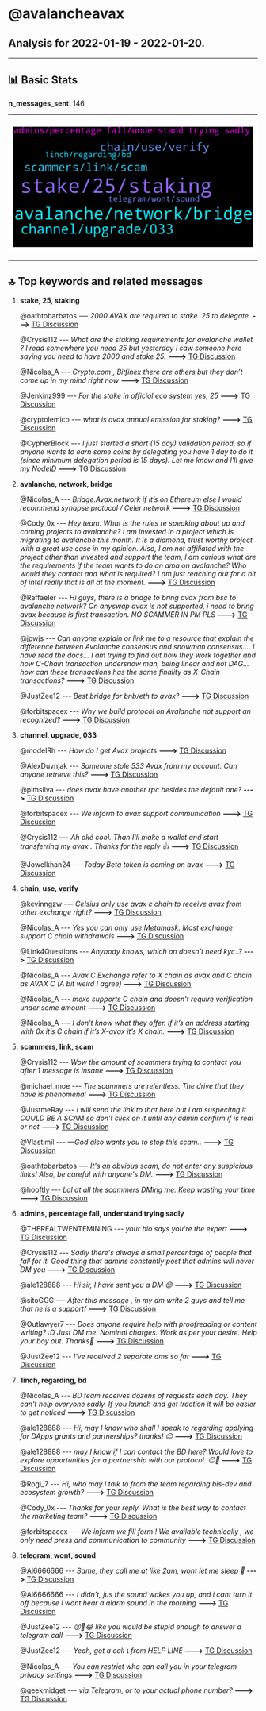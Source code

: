 # **@avalancheavax**
 ## Analysis for **2022-01-19** - **2022-01-20**.

---

## 📊 **Basic Stats**

**n_messages_sent**: 146

---
![wordcloud](avalancheavax_1Days_wordcloud.png)

---


## 🔝 **Top keywords and related messages**

1. **stake, 25, staking**

    @oathtobarbatos --- *2000 AVAX are required to stake. 25 to delegate.* **--->** [TG Discussion](https://t.me/avalancheavax/323285)

    @Crysis112 --- *What are the staking requirements for avalanche wallet ? I read somewhere you need 25 but yesterday I saw someone here saying you need to have 2000 and stake 25.* **--->** [TG Discussion](https://t.me/avalancheavax/323524)

    @Nicolas_A --- *Crypto.com , Bitfinex there are others but they don’t come up in my mind right now* **--->** [TG Discussion](https://t.me/avalancheavax/323539)

    @Jenkinz999 --- *For the stake in official eco system yes, 25* **--->** [TG Discussion](https://t.me/avalancheavax/323280)

    @cryptolemico --- *what is avax annual emission for staking?* **--->** [TG Discussion](https://t.me/avalancheavax/323420)

    @CypherBlock --- *I just started a short (15 day) validation period, so if anyone wants to earn some coins by delegating you have 1 day to do it (since minimum delegation period is 15 days). Let me know and I'll give my NodeID* **--->** [TG Discussion](https://t.me/avalancheavax/323445)

2. **avalanche, network, bridge**

    @Nicolas_A --- *Bridge.Avax.network if it’s on Ethereum else I would recommend synapse protocol / Celer network* **--->** [TG Discussion](https://t.me/avalancheavax/323216)

    @Cody_0x --- *Hey team. What is the rules re speaking about up and coming projects to avalanche?  I am invested in a project which is migrating to avalanche this month.   It is a diamond, trust worthy project with a great use case in my opinion.    Also, I am not affiliated with the project other than invested and support the team, I am curious what are the requirements if the team wants to do an ama on avalanche?  Who would they contact and what is required?  I am just reaching out for a bit of intel really that is all at the moment.* **--->** [TG Discussion](https://t.me/avalancheavax/323228)

    @Raffaeler --- *Hi guys, there is a bridge to bring avax from bsc to avalanche network? On anyswap avax is not supported, i need to bring avax because is first transaction. NO SCAMMER IN PM PLS* **--->** [TG Discussion](https://t.me/avalancheavax/323287)

    @jpwjs --- *Can anyone explain or link me to a resource that explain the difference between Avalanche consensus and snowman consensus.... I have read the docs... I am trying to find out how they work together and how C-Chain transaction undersnow man, being linear and not DAG... how can these transactions has the same finality as X-Chain transactions?* **--->** [TG Discussion](https://t.me/avalancheavax/323582)

    @JustZee12 --- *Best bridge for bnb/eth to avax?* **--->** [TG Discussion](https://t.me/avalancheavax/323211)

    @forbitspacex --- *Why we build protocol on Avalanche not support an recognized?* **--->** [TG Discussion](https://t.me/avalancheavax/323558)

3. **channel, upgrade, 033**

    @modelRh --- *How do I get Avax projects* **--->** [TG Discussion](https://t.me/avalancheavax/323401)

    @AlexDuvnjak --- *Someone stole 533 Avax from my account. Can anyone retrieve this?* **--->** [TG Discussion](https://t.me/avalancheavax/323242)

    @pimsilva --- *does avax have another rpc besides the default one?* **--->** [TG Discussion](https://t.me/avalancheavax/323391)

    @forbitspacex --- *We inform to avax support communication* **--->** [TG Discussion](https://t.me/avalancheavax/323565)

    @Crysis112 --- *Ah oké cool. Than I'll make a wallet and start transferring my avax . Thanks for the reply 👍* **--->** [TG Discussion](https://t.me/avalancheavax/323531)

    @Jowelkhan24 --- *Today Beta token is coming on avax* **--->** [TG Discussion](https://t.me/avalancheavax/323299)

4. **chain, use, verify**

    @kevinngzw --- *Celsius only use avax c chain to receive avax from other exchange right?* **--->** [TG Discussion](https://t.me/avalancheavax/323514)

    @Nicolas_A --- *Yes you can only use Metamask. Most exchange support C chain withdrawals* **--->** [TG Discussion](https://t.me/avalancheavax/323508)

    @Link4Questions --- *Anybody knows, which on doesn't need kyc..?* **--->** [TG Discussion](https://t.me/avalancheavax/323556)

    @Nicolas_A --- *Avax C  Exchange refer to X chain as avax and C chain as AVAX C (A bit weird I agree)* **--->** [TG Discussion](https://t.me/avalancheavax/323564)

    @Nicolas_A --- *mexc supports C chain and doesn't require verification under some amount* **--->** [TG Discussion](https://t.me/avalancheavax/323561)

    @Nicolas_A --- *I don’t know what they offer. If it’s an address starting with 0x it’s C chain if it’s X-avax it’s X chain.* **--->** [TG Discussion](https://t.me/avalancheavax/323515)

5. **scammers, link, scam**

    @Crysis112 --- *Wow the amount of scammers trying to contact you after 1 message is insane* **--->** [TG Discussion](https://t.me/avalancheavax/323532)

    @michael_moe --- *The scammers are relentless. The drive that they have is phenomenal* **--->** [TG Discussion](https://t.me/avalancheavax/323569)

    @JustmeRay --- *i will send the link to that here but i am suspecitng it COULD BE A SCAM so don't click on it until any admin confirm if is real or not* **--->** [TG Discussion](https://t.me/avalancheavax/323437)

    @Vlastimil --- *—God also wants you to stop this scam..* **--->** [TG Discussion](https://t.me/avalancheavax/323298)

    @oathtobarbatos --- *It's an obvious scam, do not enter any suspicious links! Also, be careful with anyone's DM.* **--->** [TG Discussion](https://t.me/avalancheavax/323237)

    @hooftly --- *Lol at all the scammers DMing me.  Keep wasting your time* **--->** [TG Discussion](https://t.me/avalancheavax/323386)

6. **admins, percentage fall, understand trying sadly**

    @THEREALTWENTEMINING --- *your bio says you're the expert* **--->** [TG Discussion](https://t.me/avalancheavax/323402)

    @Crysis112 --- *Sadly there's always a small percentage of people that fall for it.  Good thing that admins constantly post that admins will never DM you* **--->** [TG Discussion](https://t.me/avalancheavax/323535)

    @ale128888 --- *Hi sir, I have sent you a DM 😊* **--->** [TG Discussion](https://t.me/avalancheavax/323491)

    @sitoGGG --- *After this message , in my dm write 2 guys and tell me that he is a support(* **--->** [TG Discussion](https://t.me/avalancheavax/323316)

    @Outlawyer7 --- *Does anyone require help with proofreading or content writing? :D Just DM me.  Nominal charges. Work as per your desire. Help your boy out.  Thanks🥰* **--->** [TG Discussion](https://t.me/avalancheavax/323289)

    @JustZee12 --- *I've received 2 separate dms so far* **--->** [TG Discussion](https://t.me/avalancheavax/323222)

7. **1inch, regarding, bd**

    @Nicolas_A --- *BD team receives dozens of requests each day. They can't help everyone sadly. If you launch and get traction it will be easier to get noticed* **--->** [TG Discussion](https://t.me/avalancheavax/323570)

    @ale128888 --- *Hi, may I know who shall I speak to regarding applying for DApps grants and partnerships? thanks! 😊* **--->** [TG Discussion](https://t.me/avalancheavax/323484)

    @ale128888 --- *may I know if I can contact the BD here? Would love to explore opportunities for a partnership with our protocol. 😊🙏* **--->** [TG Discussion](https://t.me/avalancheavax/323362)

    @Rogi_7 --- *Hi, who may I talk to from the team regarding bis-dev and ecosystem growth?* **--->** [TG Discussion](https://t.me/avalancheavax/323433)

    @Cody_0x --- *Thanks for your reply. What is the best way to contact the marketing team?* **--->** [TG Discussion](https://t.me/avalancheavax/323232)

    @forbitspacex --- *We inform we fill form ! We available technically , we only need press and communication to community* **--->** [TG Discussion](https://t.me/avalancheavax/323571)

8. **telegram, wont, sound**

    @Al6666666 --- *Same, they call me at like 2am, wont let me sleep 🛌* **--->** [TG Discussion](https://t.me/avalancheavax/323457)

    @Al6666666 --- *I didn’t, jus the sound wakes you up, and i cant turn it off because i wont hear a alarm sound in the morning* **--->** [TG Discussion](https://t.me/avalancheavax/323473)

    @JustZee12 --- *😜🤪😂 like you would be stupid enough to answer a telegram call* **--->** [TG Discussion](https://t.me/avalancheavax/323467)

    @JustZee12 --- *Yeah, got a call 📞 from HELP LINE* **--->** [TG Discussion](https://t.me/avalancheavax/323224)

    @Nicolas_A --- *You can restrict who can call you in your telegram  privacy settings* **--->** [TG Discussion](https://t.me/avalancheavax/323472)

    @geekmidget --- *via Telegram, or to your actual phone number?* **--->** [TG Discussion](https://t.me/avalancheavax/323227)

